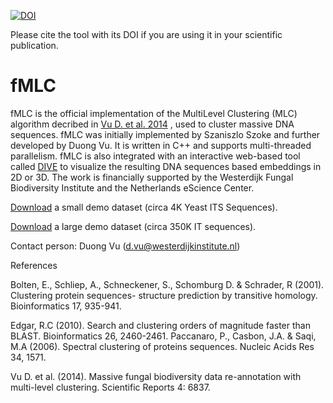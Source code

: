 [![DOI](https://zenodo.org/badge/DOI/10.5281/zenodo.926820.svg)](https://doi.org/10.5281/zenodo.926820)

Please cite the tool with its DOI if you are using it in your scientific publication. 

# fMLC

fMLC is the official implementation of the MultiLevel Clustering (MLC) algorithm decribed in [Vu D. et al. 2014](https://www.nature.com/articles/srep06837) , used to cluster massive DNA sequences. fMLC was initially implemented by Szaniszlo Szoke and further developed by Duong Vu. It is written in C++ and supports multi-threaded parallelism. fMLC is also integrated with an interactive web-based tool called [DIVE](https://github.com/NLeSC/DiVE) to visualize the resulting DNA sequences based embeddings in 2D or 3D. The work is financially supported by the Westerdijk Fungal Biodiversity Institute and the Netherlands eScience Center.

[Download](http://www.westerdijkinstitute.nl/Download/SmallDatasetOf4KYeastITSSequences.zip) a small demo dataset (circa 4K Yeast ITS Sequences).

[Download](http://www.westerdijkinstitute.nl/Download/LargeDatasetOf350KITSSequences.zip) a large demo dataset (circa 350K IT sequences). 


Contact person: Duong Vu (d.vu@westerdijkinstitute.nl)


References

Bolten, E., Schliep, A., Schneckener, S., Schomburg D. & Schrader, R (2001). Clustering protein sequences- structure prediction by transitive homology. Bioinformatics 17, 935-941.

Edgar, R.C (2010). Search and clustering orders of magnitude faster than BLAST. Bioinformatics 26, 2460-2461.
Paccanaro, P., Casbon, J.A. & Saqi, M.A (2006). Spectral clustering of proteins sequences.  Nucleic Acids Res 34, 1571.

Vu D. et al. (2014). Massive fungal biodiversity data re-annotation with multi-level clustering. Scientific Reports 4: 6837.


